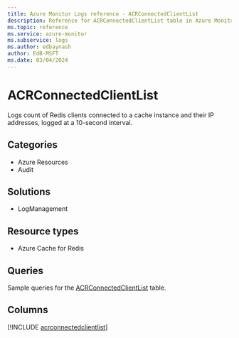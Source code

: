 ```yaml
---
title: Azure Monitor Logs reference - ACRConnectedClientList
description: Reference for ACRConnectedClientList table in Azure Monitor Logs.
ms.topic: reference
ms.service: azure-monitor
ms.subservice: logs
ms.author: edbaynash
author: EdB-MSFT
ms.date: 03/04/2024
---
```


# ACRConnectedClientList

Logs count of Redis clients connected to a cache instance and their IP addresses, logged at a 10-second interval.


## Categories

- Azure Resources
- Audit

## Solutions

- LogManagement

## Resource types

- Azure Cache for Redis

## Queries

 Sample queries for the [ACRConnectedClientList](/azure/azure-monitor/reference/queries/acrconnectedclientlist) table.


## Columns
  
[!INCLUDE [acrconnectedclientlist](.././tables/includes/acrconnectedclientlist-include.md)]
